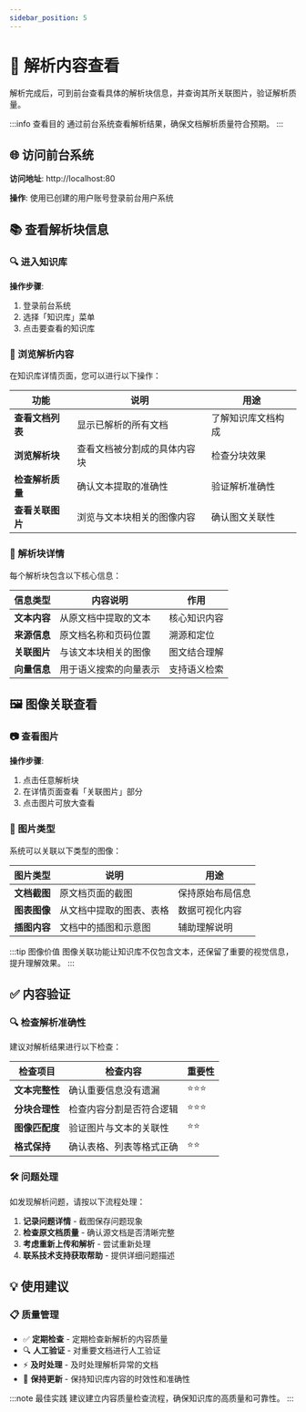 ```yaml
---
sidebar_position: 5
---
```


# 👀 解析内容查看

解析完成后，可到前台查看具体的解析块信息，并查询其所关联图片，验证解析质量。

:::info 查看目的
通过前台系统查看解析结果，确保文档解析质量符合预期。
:::

## 🌐 访问前台系统

**访问地址**: http://localhost:80

**操作**: 使用已创建的用户账号登录前台用户系统

## 📚 查看解析块信息

### 🔍 进入知识库

**操作步骤**:
1. 登录前台系统
2. 选择「知识库」菜单
3. 点击要查看的知识库

### 📖 浏览解析内容

在知识库详情页面，您可以进行以下操作：

| 功能 | 说明 | 用途 |
|------|------|------|
| **查看文档列表** | 显示已解析的所有文档 | 了解知识库文档构成 |
| **浏览解析块** | 查看文档被分割成的具体内容块 | 检查分块效果 |
| **检查解析质量** | 确认文本提取的准确性 | 验证解析准确性 |
| **查看关联图片** | 浏览与文本块相关的图像内容 | 确认图文关联性 |

### 📄 解析块详情

每个解析块包含以下核心信息：

| 信息类型 | 内容说明 | 作用 |
|---------|---------|------|
| **文本内容** | 从原文档中提取的文本 | 核心知识内容 |
| **来源信息** | 原文档名称和页码位置 | 溯源和定位 |
| **关联图片** | 与该文本块相关的图像 | 图文结合理解 |
| **向量信息** | 用于语义搜索的向量表示 | 支持语义检索 |

## 🖼️ 图像关联查看

### 📷 查看图片

**操作步骤**:
1. 点击任意解析块
2. 在详情页面查看「关联图片」部分
3. 点击图片可放大查看

### 🎨 图片类型

系统可以关联以下类型的图像：

| 图片类型 | 说明 | 用途 |
|---------|------|------|
| **文档截图** | 原文档页面的截图 | 保持原始布局信息 |
| **图表图像** | 从文档中提取的图表、表格 | 数据可视化内容 |
| **插图内容** | 文档中的插图和示意图 | 辅助理解说明 |

:::tip 图像价值
图像关联功能让知识库不仅包含文本，还保留了重要的视觉信息，提升理解效果。
:::

## ✅ 内容验证

### 🔍 检查解析准确性

建议对解析结果进行以下检查：

| 检查项目 | 检查内容 | 重要性 |
|---------|---------|--------|
| **文本完整性** | 确认重要信息没有遗漏 | ⭐⭐⭐ |
| **分块合理性** | 检查内容分割是否符合逻辑 | ⭐⭐⭐ |
| **图像匹配度** | 验证图片与文本的关联性 | ⭐⭐ |
| **格式保持** | 确认表格、列表等格式正确 | ⭐⭐ |

### 🛠️ 问题处理

如发现解析问题，请按以下流程处理：

1. **记录问题详情** - 截图保存问题现象
2. **检查原文档质量** - 确认源文档是否清晰完整
3. **考虑重新上传和解析** - 尝试重新处理
4. **联系技术支持获取帮助** - 提供详细问题描述

## 💡 使用建议

### 📋 质量管理

- ✅ **定期检查** - 定期检查新解析的内容质量
- 🔍 **人工验证** - 对重要文档进行人工验证
- ⚡ **及时处理** - 及时处理解析异常的文档
- 🔄 **保持更新** - 保持知识库内容的时效性和准确性

:::note 最佳实践
建议建立内容质量检查流程，确保知识库的高质量和可靠性。
:::